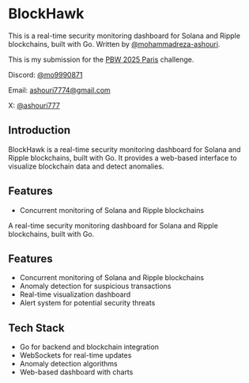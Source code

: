 # BlockHawk

This is a real-time security monitoring dashboard for Solana and Ripple blockchains, built with Go. Written by [@mohammadreza-ashouri](https://github.com/mohammadreza-ashouri).

This is my submission for the [PBW 2025 Paris](https://www.parisblockchainweek.com/hackathon-2025) challenge.


Discord: [@mo9990871](https://discord.gg/mo9990871)

Email: [ashouri7774@gmail.com](mailto:ashouri7774@gmail.com)

X: [@ashouri777](https://x.com/ashouri777)


## Introduction

BlockHawk is a real-time security monitoring dashboard for Solana and Ripple blockchains, built with Go. It provides a web-based interface to visualize blockchain data and detect anomalies.

## Features

- Concurrent monitoring of Solana and Ripple blockchains

A real-time security monitoring dashboard for Solana and Ripple blockchains, built with Go.

## Features
- Concurrent monitoring of Solana and Ripple blockchains
- Anomaly detection for suspicious transactions
- Real-time visualization dashboard
- Alert system for potential security threats

## Tech Stack
- Go for backend and blockchain integration
- WebSockets for real-time updates
- Anomaly detection algorithms
- Web-based dashboard with charts

